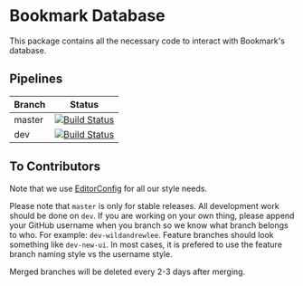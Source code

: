 # Bookmark Database

This package contains all the necessary code to interact with Bookmark's database.

## Pipelines

| Branch | Status |
|--------|--------|
| master | [![Build Status](https://travis-ci.org/Bookmark-Novels/Bookmark-Database.svg?branch=master)](https://travis-ci.org/Bookmark-Novels/Bookmark-Database) |
| dev    | [![Build Status](https://travis-ci.org/Bookmark-Novels/Bookmark-Database.svg?branch=dev)](https://travis-ci.org/Bookmark-Novels/Bookmark-Database) |

## To Contributors

Note that we use [EditorConfig](http://editorconfig.org/) for all our style needs.

Please note that `master` is only for stable releases. All development work should be done on `dev`. If you are working on your own thing, please append your GitHub username when you branch so we know what branch belongs to who. For example: `dev-wildandrewlee`. Feature branches should look something like `dev-new-ui`. In most cases, it is prefered to use the feature branch naming style vs the username style.

Merged branches will be deleted every 2-3 days after merging.
